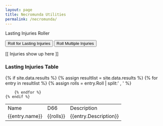 ```yaml
---
layout: page
title: Necromunda Utilities
permalink: /necromunda/
---
```


Lasting Injuries Roller
<head>
<script type="module" src="{{ './assets/js/dice_roller.js' | relative_url }}"></script>
</head>
<button id="injury_button">Roll for Lasting Injuries</button>
<button id="multiple_injuries">Roll Multiple Injuries</button>
<p id="injury_output">[[   Injuries show up here   ]]</p>


<h3>Lasting Injuries Table</h3>
<Table>
    <tr>
        <td>Name</td>
        <td>D66</td>
        <td>Description</td>
    </tr>
    {% if site.data.results %}
        {% assign resultlist = site.data.results %}
        {% for entry in resultlist %}
    <tr>
        <td>{{entry.name}}</td>
        {% assign rolls = entry.Roll | split:' , ' %}
        <td>{{rolls}}</td>
        <td>{{entry.Description}}</td>
    </tr>
        
        {% endfor %}
    {% endif %}
</Table>
